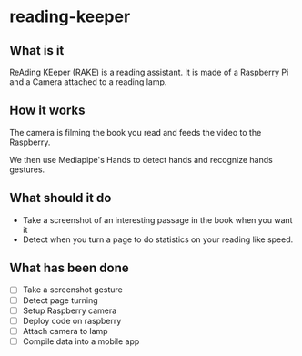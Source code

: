 # reading-keeper
## What is it
ReAding KEeper (RAKE) is a reading assistant. 
It is made of a Raspberry Pi and a Camera attached to a reading lamp.

## How it works
The camera is filming the book you read and feeds the video to the Raspberry.

We then use Mediapipe's Hands to detect hands and recognize hands gestures.

## What should it do
  - Take a screenshot of an interesting passage in the book when you want it
  - Detect when you turn a page to do statistics on your reading like speed.
 
 ## What has been done

- [ ] Take a screenshot gesture
- [ ] Detect page turning
- [ ] Setup Raspberry camera
- [ ] Deploy code on raspberry
- [ ] Attach camera to lamp
- [ ] Compile data into a mobile app
